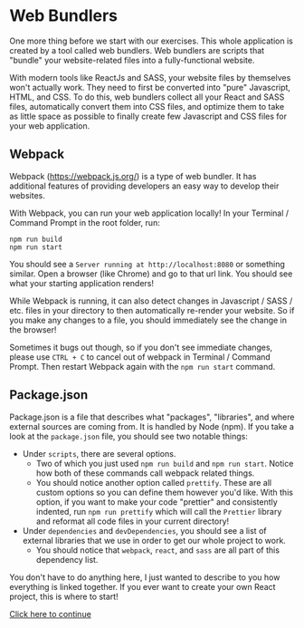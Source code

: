 # Web Bundlers

One more thing before we start with our exercises. This whole application is created by a tool called web bundlers.
Web bundlers are scripts that "bundle" your website-related files into a fully-functional website.

With modern tools like ReactJs and SASS, your website files by themselves won't actually work. They need to first be converted into "pure" Javascript, HTML, and CSS. To do this, web bundlers collect all your React and SASS files, automatically convert them into CSS files, and optimize them to take as little space as possible to finally create few Javascript and CSS files for your web application.

## Webpack
Webpack (https://webpack.js.org/) is a type of web bundler.
It has additional features of providing developers an easy way to develop their websites.

With Webpack, you can run your web application locally!
In your Terminal / Command Prompt in the root folder, run:
```
npm run build
npm run start
```
You should see a `Server running at http://localhost:8080` or something similar.
Open a browser (like Chrome) and go to that url link. You should see what your starting application renders!

While Webpack is running, it can also detect changes in Javascript / SASS / etc. files in your directory to then automatically re-render your website. So if you make any changes to a file, you should immediately see the change in the browser!

Sometimes it bugs out though, so if you don't see immediate changes, please use `CTRL + C` to cancel out of webpack in Terminal / Command Prompt.
Then restart Webpack again with the `npm run start` command.

## Package.json

Package.json is a file that describes what "packages", "libraries", and where external sources are coming from. It is handled by Node (npm). If you take a look at the `package.json` file, you should see two notable things:

- Under `scripts`, there are several options. 
  - Two of which you just used `npm run build` and `npm run start`. Notice how both of these commands call webpack related things.
  - You should notice another option called `prettify`. These are all custom options so you can define them however you'd like. With this option, if you want to make your code "prettier" and consistently indented, run `npm run prettify` which will call the `Prettier` library and reformat all code files in your current directory!
- Under `dependencies` and `devDependencies`, you should see a list of external libraries that we use in order to get our whole project to work. 
  - You should notice that `webpack`, `react`, and `sass` are all part of this dependency list. 
  
You don't have to do anything here, I just wanted to describe to you how everything is linked together. If you ever want to create your own React project, this is where to start!

[Click here to continue](./04_header_sass.md)
